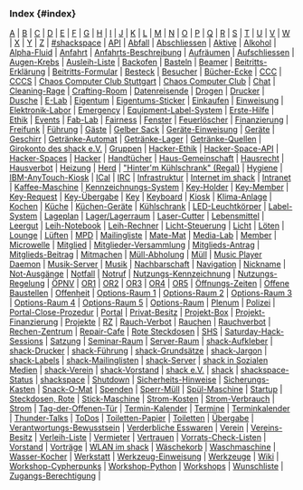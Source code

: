 ### Index {#index}

[A](#A) | 
[B](#B) | 
[C](#C) | 
[D](#D) | 
[E](#E) | 
[F](#F) | 
[G](#G) | 
[H](#H) | 
[I](#I) | 
[J](#J) | 
[K](#K) | 
[L](#L) | 
[M](#M) | 
[N](#N) | 
[O](#O) | 
[P](#P) | 
[Q](#Q) | 
[R](#R) | 
[S](#S) | 
[T](#T) | 
[U](#U) | 
[V](#V) | 
[W](#W) | 
[X](#X) | 
[Y](#Y) | 
[Z](#Z) | 
[\#shackspace](#shackspace-irc) | 
[API](#api) | 
[Abfall](#abfall) | 
[Abschliessen](#abschliessen) | 
[Aktive](#aktive) | 
[Alkohol](#alkohol) | 
[Alpha-Fluid](#alpha-fluid) | 
[Anfahrt](#anfahrt) | 
[Anfahrts-Beschreibung](#anfahrts-beschreibung) | 
[Aufräumen](#aufraeumen) | 
[Aufschliessen](#aufschliessen) | 
[Augen-Krebs](#augen-krebs) | 
[Ausleih-Liste](#ausleih-liste) | 
[Backofen](#backofen) | 
[Basteln](#basteln) | 
[Beamer](#beamer) | 
[Beitritts-Erklärung](#beitritts-erklaerung) | 
[Beitritts-Formular](#beitritts-formular) | 
[Besteck](#besteck) | 
[Besucher](#besucher) | 
[Bücher-Ecke](#buecher-ecke) | 
[CCC](#ccc) | 
[CCCS](#cccs) | 
[Chaos Computer Club Stuttgart](#chaos-computer-club-stuttgart) | 
[Chaos Computer Club](#chaos-computer-club) | 
[Chat](#chat) | 
[Cleaning-Rage](#cleaning-rage) | 
[Crafting-Room](#crafting-room) | 
[Datenreisende](#datenreisende) | 
[Drogen](#drogen) | 
[Drucker](#drucker) | 
[Dusche](#dusche) | 
[E-Lab](#e-lab) | 
[Eigentum](#eigentum) | 
[Eigentums-Sticker](#eigentums-sticker) | 
[Einkaufen](#einkaufen) | 
[Einweisung](#einweisung) | 
[Elektronik-Labor](#elektronik-labor) | 
[Emergency](#emergency) | 
[Equipment-Label-System](#equipment-label-system) | 
[Erste-Hilfe](#erste-hilfe) | 
[Ethik](#ethik) | 
[Events](#events) | 
[Fab-Lab](#fab-lab) | 
[Fairness](#fairness) | 
[Fenster](#fenster) | 
[Feuerlöscher](#feuerloescher) | 
[Finanzierung](#finanzierung) | 
[Freifunk](#freifunk) | 
[Führung](#fuehrung) | 
[Gäste](#gaeste) | 
[Gelber Sack](#gelber-sack) | 
[Geräte-Einweisung](#geraete-einweisung) | 
[Geräte](#geraete) | 
[Geschirr](#geschirr) | 
[Getränke-Automat](#getraenke-automat) | 
[Getränke-Lager](#getraenke-lager) | 
[Getränke-Quellen](#getraenke-quellen) | 
[Girokonto des shack e.V.](#girokonto-des-shack-e.v.) | 
[Gruppen](#gruppen) | 
[Hacker-Ethik](#hacker-ethik) | 
[Hacker-Space-API](#hacker-space-api) | 
[Hacker-Spaces](#hacker-spaces) | 
[Hacker](#hacker) | 
[Handtücher](#handtuecher) | 
[Haus-Gemeinschaft](#haus-gemeinschaft) | 
[Hausrecht](#hausrecht) | 
[Hausverbot](#hausverbot) | 
[Heizung](#heizung) | 
[Herd](#herd) | 
["Hinter'm Kühlschrank" (Regal)](#hinterm-kuehlschrank) | 
[Hygiene](#hygiene) | 
[IBM-AnyTouch-Kiosk](#ibm-anytouch-kiosk) | 
[ICal](#ical) | 
[IRC](#irc) | 
[Infrastruktur](#infrastruktur) | 
[Internet im shack](#internet-im-shack) | 
[Intranet](#intranet) | 
[Kaffee-Maschine](#kaffee-maschine) | 
[Kennzeichnungs-System](#kennzeichnungs-system) | 
[Key-Holder](#key-holder) | 
[Key-Member](#key-member) | 
[Key-Request](#key-request) | 
[Key-Übergabe](#key-uebergabe) | 
[Key](#key) | 
[Keyboard](#keyboard) | 
[Kiosk](#kiosk) | 
[Klima-Anlage](#klima-anlage) | 
[Kochen](#kochen) | 
[Küche](#kueche) | 
[Küchen-Geräte](#kuechen-geraete) | 
[Kühlschrank](#kuehlschrank) | 
[LED-Leuchtkörper](#led-leuchtkoerper) | 
[Label-System](#label-system) | 
[Lageplan](#lageplan) | 
[Lager/Lagerraum](#lager) | 
[Laser-Cutter](#laser-cutter) | 
[Lebensmittel](#lebensmittel) | 
[Leergut](#leergut) | 
[Leih-Notebook](#leih-notebook) | 
[Leih-Rechner](#leih-rechner) | 
[Licht-Steuerung](#licht-steuerung) | 
[Licht](#licht) | 
[Löten](#loeten) | 
[Lounge](#lounge) | 
[Lüften](#lueften) | 
[MPD](#mpd) | 
[Mailingliste](#mailingliste) | 
[Mate-Mat](#mate-mat) | 
[Media-Lab](#media-lab) | 
[Member](#member) | 
[Microwelle](#microwelle) | 
[Mitglied](#mitglied) | 
[Mitglieder-Versammlung](#mitglieder-versammlung) | 
[Mitglieds-Antrag](#mitglieds-antrag) | 
[Mitglieds-Beitrag](#mitglieds-beitrag) | 
[Mitmachen](#mitmachen) | 
[Müll-Abholung](#muell-abholung) | 
[Müll](#muell) | 
[Music Player Daemon](#music-player-daemon) | 
[Musik-Server](#musik-server) | 
[Musik](#musik) | 
[Nachbarschaft](#nachbarschaft) | 
[Navigation](#navigation) | 
[Nickname](#nickname) | 
[Not-Ausgänge](#not-ausgaenge) | 
[Notfall](#notfall) | 
[Notruf](#notruf) | 
[Nutzungs-Kennzeichnung](#nutzungs-kennzeichnung) | 
[Nutzungs-Regelung](#nutzungs-regelung) | 
[ÖPNV](#oepnv) | 
[OR1](#or1) | 
[OR2](#or2) | 
[OR3](#or3) | 
[OR4](#or4) | 
[OR5](#or5) | 
[Öffnungs-Zeiten](#oeffnungs-zeiten) | 
[Offene Baustellen](#offene-baustellen) | 
[Offenheit](#offenheit) | 
[Options-Raum 1](#options-raum-1) | 
[Options-Raum 2](#options-raum-2) | 
[Options-Raum 3](#options-raum-3) | 
[Options-Raum 4](#options-raum-4) | 
[Options-Raum 5](#options-raum-5) | 
[Options-Raum](#options-raum) | 
[Plenum](#plenum) | 
[Polizei](#polizei) | 
[Portal-Close-Prozedur](#portal-close-prozedur) | 
[Portal](#portal) | 
[Privat-Besitz](#privat-besitz) | 
[Projekt-Box](#projekt-box) | 
[Projekt-Finanzierung](#projekt-finanzierung) | 
[Projekte](#projekte) | 
[RZ](#rz) | 
[Rauch-Verbot](#rauch-verbot) | 
[Rauchen](#rauchen) | 
[Rauchverbot](#rauchverbot) | 
[Rechen-Zentrum](#rechen-zentrum) | 
[Repair-Cafe](#repair-cafe) | 
[Rote Steckdosen](#rote-steckdosen) | 
[SHS](#shs) | 
[Saturday-Hack-Sessions](#saturday-hack-sessions) | 
[Satzung](#satzung) | 
[Seminar-Raum](#seminar-raum) | 
[Server-Raum](#server-raum) | 
[shack-Aufkleber](#shack-aufkleber) | 
[shack-Drucker](#shack-drucker) | 
[shack-Führung](#shack-fuehrung) | 
[shack-Grundsätze](#shack-grundsaetze) | 
[shack-Jargon](#shack-jargon) | 
[shack-Labels](#shack-labels) | 
[shack-Mailinglisten](#shack-mailinglisten) | 
[shack-Server](#shack-server) | 
[shack in Sozialen Medien](#shack-soziale-medien) | 
[shack-Verein](#shack-verein) | 
[shack-Vorstand](#shack-vorstand) | 
[shack e.V.](#shack-e-v) | 
[shack](#shack) | 
[shackspace-Status](#shackspace-status) | 
[shackspace](#shackspace) | 
[Shutdown](#shutdown) | 
[Sicherheits-Hinweise](#sicherheits-hinweise) | 
[Sicherungs-Kasten](#sicherungs-kasten) | 
[Snack-O-Mat](#snack-o-mat) | 
[Spenden](#spenden) | 
[Sperr-Müll](#sperr-muell) | 
[Spül-Maschine](#spuel-maschine) | 
[Startup](#startup) | 
[Steckdosen, Rote](#rote-steckdosen) | 
[Stick-Maschine](#stick-maschine) | 
[Strom-Kosten](#strom-kosten) | 
[Strom-Verbrauch](#strom-verbrauch) | 
[Strom](#strom) | 
[Tag-der-Offenen-Tür](#tag-der-offenen-tuer) | 
[Termin-Kalender](#termin-kalender) | 
[Termine](#termine) | 
[Terminkalender](#terminkalender) | 
[Thunder-Talks](#thunder-talks) | 
[ToDos](#todos) | 
[Toiletten-Papier](#toiletten-papier) | 
[Toiletten](#toiletten) | 
[Übergabe](#uebergabe) | 
[Verantwortungs-Bewusstsein](#verantwortungs-bewusstsein) | 
[Verderbliche Esswaren](#verderbliche-esswaren) | 
[Verein](#verein) | 
[Vereins-Besitz](#vereins-besitz) | 
[Verleih-Liste](#verleih-liste) | 
[Vermieter](#vermieter) | 
[Vertrauen](#vertrauen) | 
[Vorrats-Check-Listen](#vorrats-check-listen) | 
[Vorstand](#vorstand) | 
[Vorträge](#vortraege) | 
[WLAN im shack](#wlan-im-shack) | 
[Wäschekorb](#waeschekorb) | 
[Waschmaschine](#waschmaschine) | 
[Wasser-Kocher](#wasser-kocher) | 
[Werkstatt](#werkstatt) | 
[Werkzeug-Einweisung](#werkzeug-einweisung) | 
[Werkzeuge](#werkzeuge) | 
[Wiki](#wiki) | 
[Workshop-Cypherpunks](#workshop-cypherpunks) | 
[Workshop-Python](#workshop-python) | 
[Workshops](#workshops) | 
[Wunschliste](#wunschliste) | 
[Zugangs-Berechtigung](#zugangs-berechtigung) | 
